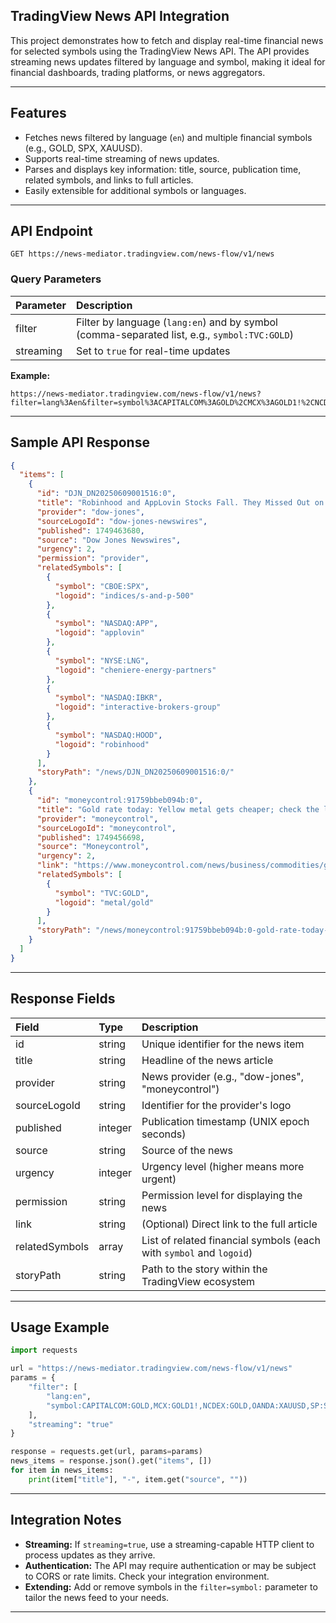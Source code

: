 
## TradingView News API Integration

This project demonstrates how to fetch and display real-time financial news for selected symbols using the TradingView News API. The API provides streaming news updates filtered by language and symbol, making it ideal for financial dashboards, trading platforms, or news aggregators.

---

## **Features**

- Fetches news filtered by language (`en`) and multiple financial symbols (e.g., GOLD, SPX, XAUUSD).
- Supports real-time streaming of news updates.
- Parses and displays key information: title, source, publication time, related symbols, and links to full articles.
- Easily extensible for additional symbols or languages.

---

## **API Endpoint**

```
GET https://news-mediator.tradingview.com/news-flow/v1/news
```


### **Query Parameters**

| Parameter | Description |
| :-- | :-- |
| filter | Filter by language (`lang:en`) and by symbol (comma-separated list, e.g., `symbol:TVC:GOLD`) |
| streaming | Set to `true` for real-time updates |

**Example:**

```
https://news-mediator.tradingview.com/news-flow/v1/news?filter=lang%3Aen&filter=symbol%3ACAPITALCOM%3AGOLD%2CMCX%3AGOLD1!%2CNCDEX%3AGOLD%2COANDA%3AXAUUSD%2CSP%3ASPX%2CTVC%3AGOLD%2CVELOCITY%3AGOLD&streaming=true
```


---

## **Sample API Response**

```json
{
  "items": [
    {
      "id": "DJN_DN20250609001516:0",
      "title": "Robinhood and AppLovin Stocks Fall. They Missed Out on Joining the S&P 500. — Barrons.com",
      "provider": "dow-jones",
      "sourceLogoId": "dow-jones-newswires",
      "published": 1749463680,
      "source": "Dow Jones Newswires",
      "urgency": 2,
      "permission": "provider",
      "relatedSymbols": [
        {
          "symbol": "CBOE:SPX",
          "logoid": "indices/s-and-p-500"
        },
        {
          "symbol": "NASDAQ:APP",
          "logoid": "applovin"
        },
        {
          "symbol": "NYSE:LNG",
          "logoid": "cheniere-energy-partners"
        },
        {
          "symbol": "NASDAQ:IBKR",
          "logoid": "interactive-brokers-group"
        },
        {
          "symbol": "NASDAQ:HOOD",
          "logoid": "robinhood"
        }
      ],
      "storyPath": "/news/DJN_DN20250609001516:0/"
    },
    {
      "id": "moneycontrol:91759bbeb094b:0",
      "title": "Gold rate today: Yellow metal gets cheaper; check the latest prices in your city on June 9",
      "provider": "moneycontrol",
      "sourceLogoId": "moneycontrol",
      "published": 1749456698,
      "source": "Moneycontrol",
      "urgency": 2,
      "link": "https://www.moneycontrol.com/news/business/commodities/gold-rate-today-yellow-metal-gets-cheaper-check-the-latest-prices-in-your-city-on-june-9-13105321.html",
      "relatedSymbols": [
        {
          "symbol": "TVC:GOLD",
          "logoid": "metal/gold"
        }
      ],
      "storyPath": "/news/moneycontrol:91759bbeb094b:0-gold-rate-today-yellow-metal-gets-cheaper-check-the-latest-prices-in-your-city-on-june-9/"
    }
  ]
}
```


---

## **Response Fields**

| Field | Type | Description |
| :-- | :-- | :-- |
| id | string | Unique identifier for the news item |
| title | string | Headline of the news article |
| provider | string | News provider (e.g., "dow-jones", "moneycontrol") |
| sourceLogoId | string | Identifier for the provider's logo |
| published | integer | Publication timestamp (UNIX epoch seconds) |
| source | string | Source of the news |
| urgency | integer | Urgency level (higher means more urgent) |
| permission | string | Permission level for displaying the news |
| link | string | (Optional) Direct link to the full article |
| relatedSymbols | array | List of related financial symbols (each with `symbol` and `logoid`) |
| storyPath | string | Path to the story within the TradingView ecosystem |


---

## **Usage Example**

```python
import requests

url = "https://news-mediator.tradingview.com/news-flow/v1/news"
params = {
    "filter": [
        "lang:en",
        "symbol:CAPITALCOM:GOLD,MCX:GOLD1!,NCDEX:GOLD,OANDA:XAUUSD,SP:SPX,TVC:GOLD,VELOCITY:GOLD"
    ],
    "streaming": "true"
}

response = requests.get(url, params=params)
news_items = response.json().get("items", [])
for item in news_items:
    print(item["title"], "-", item.get("source", ""))
```


---

## **Integration Notes**

- **Streaming:** If `streaming=true`, use a streaming-capable HTTP client to process updates as they arrive.
- **Authentication:** The API may require authentication or may be subject to CORS or rate limits. Check your integration environment.
- **Extending:** Add or remove symbols in the `filter=symbol:` parameter to tailor the news feed to your needs.

---
